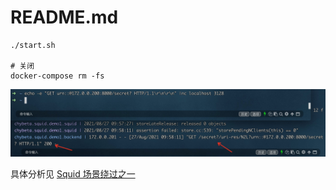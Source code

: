 
# README.md
```
./start.sh

# 关闭
docker-compose rm -fs
```

![](static/1.jpg)

具体分析见 [Squid 场景绕过之一](https://t.zsxq.com/E666unU)
